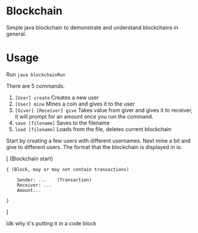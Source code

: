 # Blockchain

Simple java blockchain to demonstrate and understand blockchains in general.



# Usage

Run `java blockchainRun`

There are 5 commands.

1. `[User] create`
    Creates a new user
2. `[User] mine`
    Mines a coin and gives it to the user
3. `[Giver] [Receiver] give`
    Takes value from giver and gives it to receiver, it will prompt for an amount once you run the command.
4. `save [filename]`
    Saves to the filename
5. `load [filename]`
    Loads from the file, deletes current blockchain

Start by creating a few users with different usernames. Next mine a bit and give to different users. The format that the blockchain is displayed in is:

[ (Blockchain start)

    { (Block, may or may not contain transactions)

        Sender: ...    (Transaction)
        Receiver: ...
        Amount...

    }
]

Idk why it's putting it in a code block
